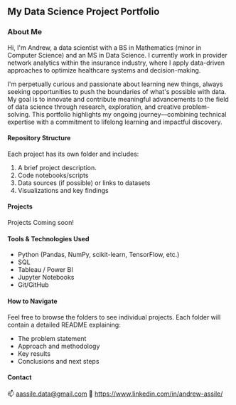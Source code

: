 ## My Data Science Project Portfolio

### About Me
Hi, I'm Andrew, a data scientist with a BS in Mathematics (minor in Computer Science) and an MS in Data Science.
I currently work in provider network analytics within the insurance industry, where I apply data-driven approaches to optimize healthcare systems and decision-making.

I'm perpetually curious and passionate about learning new things, always seeking opportunities to push the boundaries of what's possible with data. My goal is to innovate and contribute meaningful advancements to the field of data science through research, exploration, and creative problem-solving.
This portfolio highlights my ongoing journey—combining technical expertise with a commitment to lifelong learning and impactful discovery.


#### Repository Structure
Each project has its own folder and includes:

1. A brief project description.
2. Code notebooks/scripts
3. Data sources (if possible) or links to datasets
4. Visualizations and key findings


#### Projects

Projects Coming soon!

#### Tools & Technologies Used

* Python (Pandas, NumPy, scikit-learn, TensorFlow, etc.)
* SQL
* Tableau / Power BI
* Jupyter Notebooks
* Git/GitHub

#### How to Navigate
Feel free to browse the folders to see individual projects.
Each folder will contain a detailed README explaining:

* The problem statement
* Approach and methodology
* Key results
* Conclusions and next steps

#### Contact
📫 aassile.data@gmail.com
🔗 https://www.linkedin.com/in/andrew-assile/
